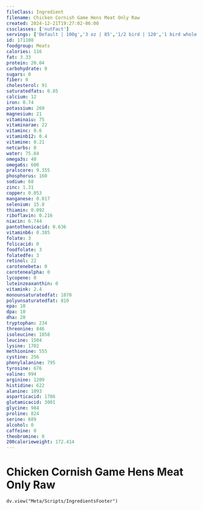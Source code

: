 ```yaml
---
fileClass: Ingredient
filename: Chicken Cornish Game Hens Meat Only Raw
created: 2024-12-21T19:27:02-06:00
cssclasses: ['nutFact']
servings: ['Default | 100g','3 oz | 85','1/2 bird | 120','1 bird whole | 239']
id: 171108
foodgroup: Meats
calories: 116
fat: 3.33
protein: 20.04
carbohydrate: 0
sugars: 0
fiber: 0
cholesterol: 91
saturatedfats: 0.85
calcium: 12
iron: 0.74
potassium: 269
magnesium: 21
vitaminaiu: 75
vitaminarae: 22
vitaminc: 0.6
vitaminb12: 0.4
vitamine: 0.21
netcarbs: 0
water: 75.84
omega3s: 40
omega6s: 600
pralscore: 9.355
phosphorus: 160
sodium: 68
zinc: 1.31
copper: 0.053
manganese: 0.017
selenium: 15.8
thiamin: 0.092
riboflavin: 0.216
niacin: 6.744
pantothenicacid: 0.636
vitaminb6: 0.385
folate: 3
folicacid: 0
foodfolate: 3
folatedfe: 3
retinol: 22
carotenebeta: 0
carotenealpha: 0
lycopene: 0
luteinzeaxanthin: 0
vitamink: 2.4
monounsaturatedfat: 1070
polyunsaturatedfat: 810
epa: 10
dpa: 10
dha: 20
tryptophan: 234
threonine: 846
isoleucine: 1058
leucine: 1504
lysine: 1702
methionine: 555
cystine: 256
phenylalanine: 795
tyrosine: 676
valine: 994
arginine: 1209
histidine: 622
alanine: 1093
asparticacid: 1786
glutamicacid: 3001
glycine: 984
proline: 824
serine: 689
alcohol: 0
caffeine: 0
theobromine: 0
200calorieweight: 172.414
---
```


# Chicken Cornish Game Hens Meat Only Raw

```dataviewjs
dv.view("Meta/Scripts/IngredientsFooter")
```